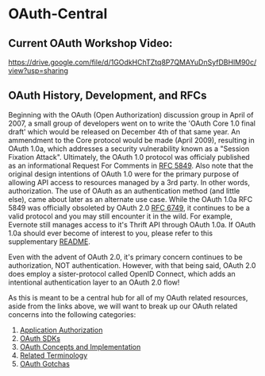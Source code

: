 # OAuth-Central

## Current OAuth Workshop Video:

https://drive.google.com/file/d/1GOdkHChTZtq8P7QMAYuDnSyfDBHlM90c/view?usp=sharing

## OAuth History, Development, and RFCs
Beginning with the OAuth (Open Authorization) discussion group in April of 2007, a small group of developers went on to write the 'OAuth Core 1.0 final draft' which would be released on December 4th of that same year. An ammendment to the Core protocol would be made (April 2009), resulting in OAuth 1.0a, which addresses a security vulnerability known as a "Session Fixation Attack". Ultimately, the OAuth 1.0 protocol was officialy published as an informational Request For Comments in [RFC 5849](https://datatracker.ietf.org/doc/html/rfc5849). Also note that the original design intentions of OAuth 1.0 were for the primary purpose of allowing API access to resources managed by a 3rd party. In other words, authorization. The use of OAuth as an authentication method (and little else), came about later as an alternate use case. While the OAuth 1.0a RFC 5849 was officially obsoleted by OAuth 2.0 [RFC 6749](https://datatracker.ietf.org/doc/html/rfc6749), it continues to be a valid protocol and you may still encounter it in the wild. For example, Evernote still manages access to it's Thrift API through OAuth 1.0a. If OAuth 1.0a should ever become of interest to you, please refer to this supplementary [README](https://github.com/bkieselEducational/OAuth-1.0a-from-Scratch).

Even with the advent of OAuth 2.0, it's primary concern continues to be authorization, NOT authentication. However, with that being said, OAuth 2.0 does employ a sister-protocol called OpenID Connect, which adds an intentional authentication layer to an OAuth 2.0 flow!

As this is meant to be a central hub for all of my OAuth related resources, aside from the links above, we will want to break up our OAuth related concerns into the following categories:
1. [Application Authorization](https://github.com/bkieselEducational/OAuth-Client-Application-Authorization)
2. [OAuth SDKs](https://github.com/bkieselEducational/OAuth-SDKs)
3. [OAuth Concepts and Implementation](https://github.com/bkieselEducational/OAuth-Concepts-and-Implementation) 
4. [Related Terminology](https://github.com/bkieselEducational/OAuth-Related-Terminology)
5. [OAuth Gotchas](https://github.com/bkieselEducational/OAuth-Gotchas)
